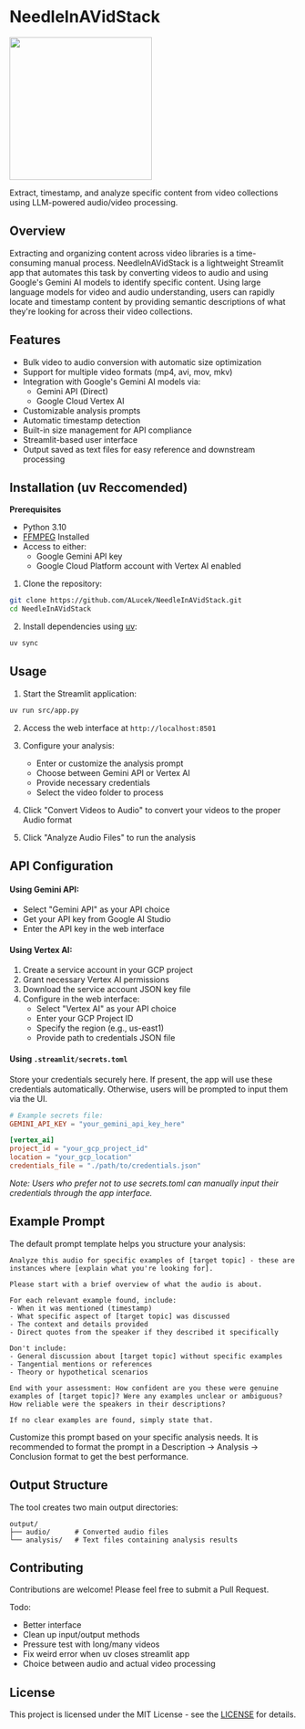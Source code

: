 # NeedleInAVidStack

<img src="NIAVS_logo.png" width=250>

Extract, timestamp, and analyze specific content from video collections using LLM-powered audio/video processing.

## Overview

Extracting and organizing content across video libraries is a time-consuming manual process. NeedleInAVidStack is a lightweight Streamlit app that automates this task by converting videos to audio and using Google's Gemini AI models to identify specific content. Using large language models for video and audio understanding, users can rapidly locate and timestamp content by providing semantic descriptions of what they're looking for across their video collections.

## Features

- Bulk video to audio conversion with automatic size optimization
- Support for multiple video formats (mp4, avi, mov, mkv)
- Integration with Google's Gemini AI models via:
  - Gemini API (Direct)
  - Google Cloud Vertex AI
- Customizable analysis prompts
- Automatic timestamp detection
- Built-in size management for API compliance
- Streamlit-based user interface
- Output saved as text files for easy reference and downstream processing



## Installation (uv Reccomended)

**Prerequisites**

- Python 3.10
- [FFMPEG](https://www.ffmpeg.org/) Installed
- Access to either:
  - Google Gemini API key
  - Google Cloud Platform account with Vertex AI enabled

1. Clone the repository:
```bash
git clone https://github.com/ALucek/NeedleInAVidStack.git
cd NeedleInAVidStack
```

2. Install dependencies using [uv](https://docs.astral.sh/uv/):
```bash
uv sync
```

## Usage

1. Start the Streamlit application:
```bash
uv run src/app.py
```

2. Access the web interface at `http://localhost:8501`

3. Configure your analysis:
   - Enter or customize the analysis prompt
   - Choose between Gemini API or Vertex AI
   - Provide necessary credentials
   - Select the video folder to process

4. Click "Convert Videos to Audio" to convert your videos to the proper Audio format

5. Click "Analyze Audio Files" to run the analysis

## API Configuration

#### Using Gemini API:
- Select "Gemini API" as your API choice
- Get your API key from Google AI Studio
- Enter the API key in the web interface

#### Using Vertex AI:
1. Create a service account in your GCP project
2. Grant necessary Vertex AI permissions
3. Download the service account JSON key file
4. Configure in the web interface:
   - Select "Vertex AI" as your API choice
   - Enter your GCP Project ID
   - Specify the region (e.g., us-east1)
   - Provide path to credentials JSON file


#### Using `.streamlit/secrets.toml`

Store your credentials securely here. If present, the app will use these credentials automatically. Otherwise, users will be prompted to input them via the UI.


```toml
# Example secrets file:
GEMINI_API_KEY = "your_gemini_api_key_here"

[vertex_ai]
project_id = "your_gcp_project_id"
location = "your_gcp_location"
credentials_file = "./path/to/credentials.json"
```

*Note: Users who prefer not to use secrets.toml can manually input their credentials through the app interface.*

## Example Prompt

The default prompt template helps you structure your analysis:

```
Analyze this audio for specific examples of [target topic] - these are instances where [explain what you're looking for]. 

Please start with a brief overview of what the audio is about.

For each relevant example found, include:
- When it was mentioned (timestamp)
- What specific aspect of [target topic] was discussed
- The context and details provided
- Direct quotes from the speaker if they described it specifically

Don't include:
- General discussion about [target topic] without specific examples
- Tangential mentions or references
- Theory or hypothetical scenarios

End with your assessment: How confident are you these were genuine examples of [target topic]? Were any examples unclear or ambiguous? How reliable were the speakers in their descriptions?

If no clear examples are found, simply state that.
```

Customize this prompt based on your specific analysis needs. It is recommended to format the prompt in a Description -> Analysis -> Conclusion format to get the best performance.

## Output Structure

The tool creates two main output directories:

```
output/
├── audio/      # Converted audio files
└── analysis/   # Text files containing analysis results
```

## Contributing

Contributions are welcome! Please feel free to submit a Pull Request.

Todo:
- Better interface
- Clean up input/output methods
- Pressure test with long/many videos
- Fix weird error when uv closes streamlit app
- Choice between audio and actual video processing

## License

This project is licensed under the MIT License - see the [LICENSE](LICENSE) for details.
